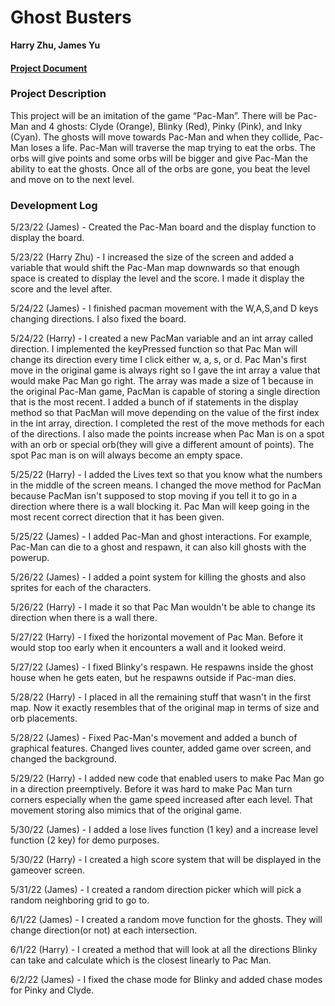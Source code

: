 # Ghost Busters
**Harry Zhu, James Yu**

#### [Project Document](https://docs.google.com/document/d/1SI7rlL_8qbEuAJo9Ib5VmHNQ4d3TBTAfAFEkWnc8iSY/edit?usp=sharing)

### Project Description

This project will be an imitation of the game “Pac-Man”. There will be Pac-Man and 4 ghosts: Clyde (Orange), Blinky (Red), Pinky (Pink), and Inky (Cyan). The ghosts will move towards Pac-Man and when they collide, Pac-Man loses a life. Pac-Man will traverse the map trying to eat the orbs. The orbs will give points and some orbs will be bigger and give Pac-Man the ability to eat the ghosts. Once all of the orbs are gone, you beat the level and move on to the next level.

### Development Log
5/23/22 (James) - Created the Pac-Man board and the display function to display the board.

5/23/22 (Harry Zhu) - I increased the size of the screen and added a variable that would shift the Pac-Man map downwards so that enough space is created to display the level and the score. I made it display the score and the level after.

5/24/22 (James) - I finished pacman movement with the W,A,S,and D keys changing directions. I also fixed the board.

5/24/22 (Harry) - I created a new PacMan variable and an int array called direction. I implemented the keyPressed function so that Pac Man will change its direction every time I click either w, a, s, or d. Pac Man's first move in the original game is always right so I gave the int array a value that would make Pac Man go right. The array was made a size of 1 because in the original Pac-Man game, PacMan is capable of storing a single direction that is the most recent. I added a bunch of if statements in the display method so that PacMan will move depending on the value of the first index in the int array, direction. I completed the rest of the move methods for each of the directions. I also made the points increase when Pac Man is on a spot with an orb or special orb(they will give a different amount of points). The spot Pac man is on will always become an empty space.

5/25/22 (Harry) - I added the Lives text so that you know what the numbers in the middle of the screen means. I changed the move method for PacMan because PacMan isn't supposed to stop moving if you tell it to go in a direction where there is a wall blocking it. Pac Man will keep going in the most recent correct direction that it has been given.

5/25/22 (James) - I added Pac-Man and ghost interactions. For example, Pac-Man can die to a ghost and respawn, it can also kill ghosts with the powerup.

5/26/22 (James) - I added a point system for killing the ghosts and also sprites for each of the characters.

5/26/22 (Harry) - I made it so that Pac Man wouldn't be able to change its direction when there is a wall there.

5/27/22 (Harry) - I fixed the horizontal movement of Pac Man. Before it would stop too early when it encounters a wall and it looked weird.

5/27/22 (James) - I fixed Blinky's respawn. He respawns inside the ghost house when he gets eaten, but he respawns outside if Pac-man dies.

5/28/22 (Harry) - I placed in all the remaining stuff that wasn't in the first map. Now it exactly resembles that of the original map in terms of size and orb placements.

5/28/22 (James) - Fixed Pac-Man's movement and added a bunch of graphical features. Changed lives counter, added game over screen, and changed the background.

5/29/22 (Harry) - I added new code that enabled users to make Pac Man go in a direction preemptively. Before it was hard to make Pac Man turn corners especially when the game speed increased after each level. That movement storing also mimics that of the original game.

5/30/22 (James) - I added a lose lives function (1 key) and a increase level function (2 key) for demo purposes.

5/30/22 (Harry) - I created a high score system that will be displayed in the gameover screen.

5/31/22 (James) - I created a random direction picker which will pick a random neighboring grid to go to.

6/1/22 (James) - I created a random move function for the ghosts. They will change direction(or not) at each intersection.

6/1/22 (Harry) - I created a method that will look at all the directions Blinky can take and calculate which is the closest linearly to Pac Man.

6/2/22 (James) - I fixed the chase mode for Blinky and added chase modes for Pinky and Clyde.
